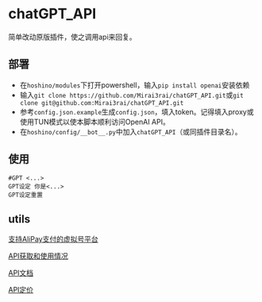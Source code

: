 # chatGPT_API

简单改动原版插件，使之调用api来回复。

## 部署
- 在`hoshino/modules`下打开powershell，输入`pip install openai`安装依赖
- 输入`git clone https://github.com/Mirai3rai/chatGPT_API.git`或`git clone git@github.com:Mirai3rai/chatGPT_API.git`
- 参考`config.json.example`生成`config.json`，填入token。记得填入proxy或使用TUN模式以使本脚本顺利访问OpenAI API。
- 在`hoshino/config/__bot__.py`中加入`chatGPT_API`（或同插件目录名）。

## 使用
```
#GPT <...>
GPT设定 你是<...>
GPT设定重置
```

## utils
[支持AliPay支付的虚拟号平台](https://smspva.com/)

[API获取和使用情况](https://platform.openai.com/account/usage)

[API文档](https://platform.openai.com/docs/api-reference/chat/create)

[API定价](https://openai.com/pricing)
